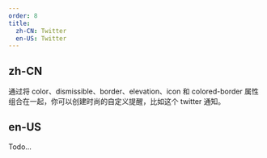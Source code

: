 ```yaml
---
order: 8
title:
  zh-CN: Twitter
  en-US: Twitter
---
```


## zh-CN

通过将 color、dismissible、border、elevation、icon 和 colored-border 属性组合在一起，你可以创建时尚的自定义提醒，比如这个 twitter 通知。

## en-US

Todo...

